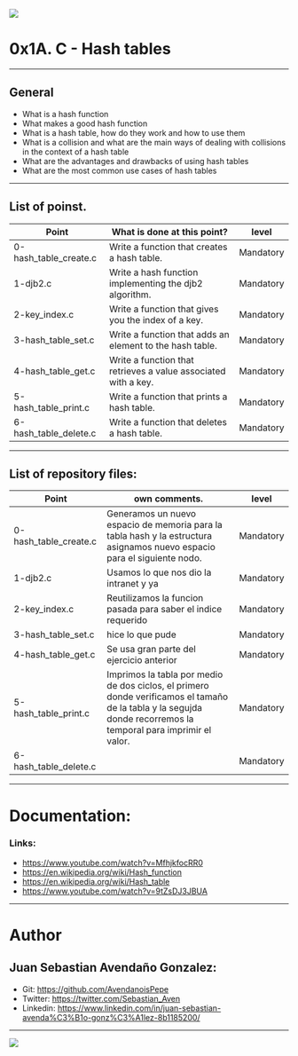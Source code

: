 ![](https://jarroba.com/wp-content/uploads/2016/09/Icono-Tabla-Hash-www.Jarroba.com_.png)

# 0x1A. C - Hash tables

------------

## General

- What is a hash function
- What makes a good hash function
- What is a hash table, how do they work and how to use them
- What is a collision and what are the main ways of dealing with collisions in the context of a hash table
- What are the advantages and drawbacks of using hash tables
- What are the most common use cases of hash tables

------------

## List of poinst.

|  Point | What is done at this point? | level |
| ------------ | ------------ | ------------ |
| 0-hash_table_create.c | Write a function that creates a hash table. | Mandatory |
| 1-djb2.c | Write a hash function implementing the djb2 algorithm. | Mandatory |
| 2-key_index.c | Write a function that gives you the index of a key. | Mandatory |
| 3-hash_table_set.c | Write a function that adds an element to the hash table. | Mandatory |
| 4-hash_table_get.c | Write a function that retrieves a value associated with a key. | Mandatory |
| 5-hash_table_print.c | Write a function that prints a hash table. | Mandatory |
| 6-hash_table_delete.c | Write a function that deletes a hash table. | Mandatory |

------------

## List of repository files:

|  Point | own comments.  | level |
| ------------ | ------------ | ------------ |
| 0-hash_table_create.c | Generamos un nuevo espacio de memoria para la tabla hash y la estructura asignamos nuevo espacio para el siguiente nodo.  | Mandatory |
| 1-djb2.c | Usamos lo que nos dio la intranet y ya  | Mandatory |
| 2-key_index.c | Reutilizamos la funcion pasada para saber el indice requerido | Mandatory |
| 3-hash_table_set.c | hice lo que pude | Mandatory |
| 4-hash_table_get.c | Se usa gran parte del ejercicio anterior | Mandatory |
| 5-hash_table_print.c | Imprimos la tabla por medio de dos ciclos, el primero donde verificamos el tamaño de la tabla y la segujda donde recorremos la temporal para imprimir el valor. | Mandatory |
| 6-hash_table_delete.c |  | Mandatory |

------------

# Documentation:
### Links:

- https://www.youtube.com/watch?v=MfhjkfocRR0
- https://en.wikipedia.org/wiki/Hash_function
- https://en.wikipedia.org/wiki/Hash_table
- https://www.youtube.com/watch?v=9tZsDJ3JBUA

------------

# Author


## Juan Sebastian Avendaño Gonzalez:
- Git: https://github.com/AvendanoisPepe
- Twitter: https://twitter.com/Sebastian_Aven
- Linkedin: https://www.linkedin.com/in/juan-sebastian-avenda%C3%B1o-gonz%C3%A1lez-8b1185200/


------------


![](https://scontent.fbog4-1.fna.fbcdn.net/v/t39.30808-6/271153206_3074657909465585_6907762404450913633_n.jpg?_nc_cat=105&_nc_rgb565=1&ccb=1-5&_nc_sid=730e14&_nc_ohc=Wm9imN7mxqAAX_DgRTy&_nc_ht=scontent.fbog4-1.fna&oh=00_AT9bMuywrpnZKR3yaTAPu-lqwQ0uJpFTGIYQPM2wabvWlg&oe=61EB1180)